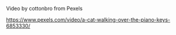 Video by cottonbro from Pexels

https://www.pexels.com/video/a-cat-walking-over-the-piano-keys-6853330/
